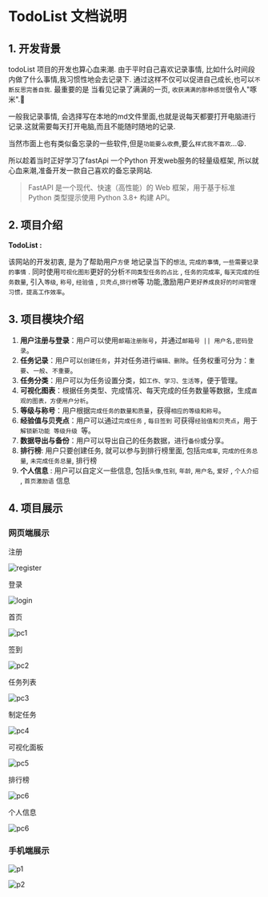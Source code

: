 # TodoList 文档说明



## 1. 开发背景

todoList 项目的开发也算心血来潮. 由于平时自己喜欢记录事情, 比如什么时间段内做了什么事情,我习惯性地会去记录下. 通过这样不仅可以促进自己成长,也可以`不断反思完善自我`. 最重要的是 当看见记录了满满的一页, `收获满满的那种感觉`很令人"啄米".🤭

一般我记录事情, 会选择写在本地的md文件里面,也就是说每天都要打开电脑进行记录.这就需要每天打开电脑,而且不能随时随地的记录. 

当然市面上也有类似备忘录的一些软件,但是`功能要么收费`,要么`样式我不喜欢`...😩.

所以趁着当时正好学习了fastApi 一个Python 开发web服务的轻量级框架, 所以就心血来潮,准备开发一款自己喜欢的备忘录网站.

> FastAPI 是一个现代、快速（高性能）的 Web 框架，用于基于标准 Python 类型提示使用 Python 3.8+ 构建 API。



## 2. 项目介绍

**TodoList :** 

该网站的开发初衷, 是为了帮助用户`方便` 地记录当下的`想法`, `完成的事情`, `一些需要记录的事情` . 同时使用`可视化图形`更好的分析`不同类型任务的占比` , `任务的完成率`, `每天完成的任务数量`, 引入`等级`, `称号`, `经验值` , `贝壳点`,`排行榜`等 功能,激励用户`更好养成良好的时间管理习惯，提高工作效率`。





## 3. 项目模块介绍



1. **用户注册与登录**：用户可以使用`邮箱注册账号`，并通过`邮箱号 || 用户名,密码登录`。
2. **任务记录**：用户可以`创建任务`，并对任务进行`编辑、删除`。任务权重可分为：`重要`、`一般`、`不重要`。
3. **任务分类**：用户可以为任务设置分类，如`工作、学习、生活等`，便于管理。
4. **可视化图表**：根据任务类型、完成情况、每天完成的任务数量等数据，生成`直观的图表，方便用户分析`。
5. **等级与称号**：用户根据`完成任务的数量和质量`，获得`相应的等级和称号`。
6. **经验值与贝壳点**：用户可以通过`完成任务` , `每日签到` 可获得`经验值和贝壳点`，用于`解锁新功能 等级升级 `等。
7. **数据导出与备份**：用户可以导出自己的任务数据，进行`备份`或分享。
8. **排行榜**: 用户只要创建任务, 就可以参与到排行榜里面, 包括`完成率`, `完成的任务总量`, `未完成任务总量`, 排行榜
9. **个人信息** : 用户可以自定义一些信息, 包括`头像`,`性别`, `年龄`, `用户名`, `爱好` , `个人介绍` , `首页激励语` 信息





## 4. 项目展示

### 网页端展示

注册

![register](https://pic.imgdb.cn/item/65ec26e09f345e8d032869da.png)



登录

![login](https://pic.imgdb.cn/item/65ec26c39f345e8d032813e2.png)



首页

![pc1](https://pic.imgdb.cn/item/65ec20d79f345e8d031569d8.png)



签到

![pc2](https://pic.imgdb.cn/item/65ec21c89f345e8d03182559.png)



任务列表



![pc3](https://pic.imgdb.cn/item/65ec22b69f345e8d031b10af.png)



制定任务

![pc4](https://pic.imgdb.cn/item/65ec23919f345e8d031de216.png)

可视化面板

![pc5](https://pic.imgdb.cn/item/65ec245f9f345e8d032051e9.png)



排行榜

![pc6](https://pic.imgdb.cn/item/65ec256d9f345e8d0324065e.png)

个人信息

![pc6](https://pic.imgdb.cn/item/65ec260a9f345e8d0325ebf0.png)





### 手机端展示



![p1](https://pic.imgdb.cn/item/65ec296e9f345e8d033013cf.png)



![p2](https://pic.imgdb.cn/item/65ec29979f345e8d033084a4.png)
